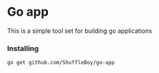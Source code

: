 # Go app

This is a simple tool set for building go applications

### Installing

```shell
go get github.com/ShuffleBoy/go-app
```